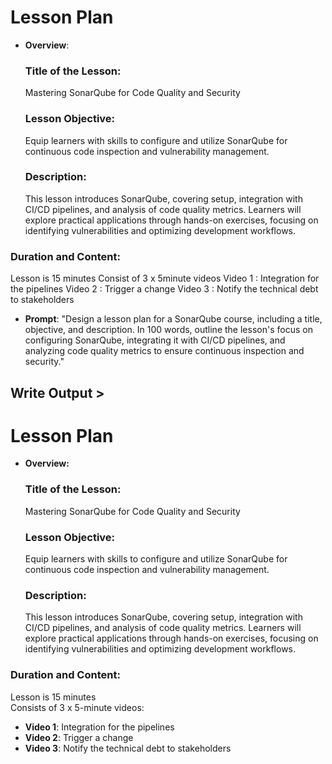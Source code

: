 # Lesson Plan

- **Overview**: 
  ### **Title of the Lesson:**  
  Mastering SonarQube for Code Quality and Security

  ### **Lesson Objective:**  
  Equip learners with skills to configure and utilize SonarQube for continuous code inspection and vulnerability management.

  ### **Description:**  
  This lesson introduces SonarQube, covering setup, integration with CI/CD pipelines, and analysis of code quality metrics. Learners will explore practical applications through hands-on exercises, focusing on identifying vulnerabilities and optimizing development workflows.


### **Duration and Content:**  
  
  Lesson is 15 minutes
  Consist of 3 x 5minute videos 
  Video 1 : Integration for the pipelines
  Video 2 : Trigger a change
  Video 3 : Notify the technical debt to stakeholders

- **Prompt**: "Design a lesson plan for a SonarQube course, including a title, objective, and description. In 100 words, outline the lesson's focus on configuring SonarQube, integrating it with CI/CD pipelines, and analyzing code quality metrics to ensure continuous inspection and security."


## Write Output >

# Lesson Plan

- **Overview:**  
  ### **Title of the Lesson:**  
  Mastering SonarQube for Code Quality and Security

  ### **Lesson Objective:**  
  Equip learners with skills to configure and utilize SonarQube for continuous code inspection and vulnerability management.

  ### **Description:**  
  This lesson introduces SonarQube, covering setup, integration with CI/CD pipelines, and analysis of code quality metrics. Learners will explore practical applications through hands-on exercises, focusing on identifying vulnerabilities and optimizing development workflows.

### **Duration and Content:**  
  
  Lesson is 15 minutes  
  Consists of 3 x 5-minute videos:  
  - **Video 1**: Integration for the pipelines  
  - **Video 2**: Trigger a change  
  - **Video 3**: Notify the technical debt to stakeholders
